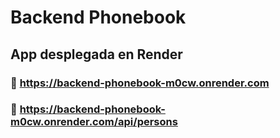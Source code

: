 
# Backend Phonebook

## App desplegada en Render
### 🔗  https://backend-phonebook-m0cw.onrender.com
### 🔗  https://backend-phonebook-m0cw.onrender.com/api/persons
